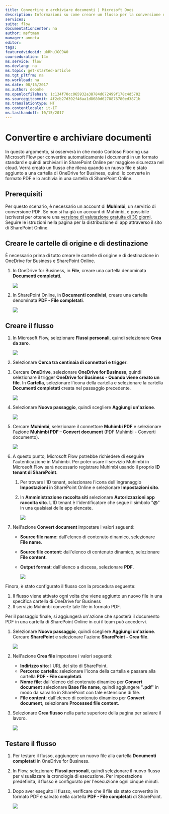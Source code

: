 ```yaml
---
title: Convertire e archiviare documenti | Microsoft Docs
description: Informazioni su come creare un flusso per la conversione dei documenti.
services: 
suite: flow
documentationcenter: na
author: msftman
manager: anneta
editor: 
tags: 
featuredvideoid: ukRhuJGC9A0
courseduration: 14m
ms.service: flow
ms.devlang: na
ms.topic: get-started-article
ms.tgt_pltfrm: na
ms.workload: na
ms.date: 08/16/2017
ms.author: deonhe
ms.openlocfilehash: 1c134f70cc065932a38784d672499f178c4d5702
ms.sourcegitcommit: 4f2cb27d392f46aa1d8680d6278876780ed3871b
ms.translationtype: HT
ms.contentlocale: it-IT
ms.lasthandoff: 10/15/2017
---
```

# <a name="convert-and-store-documents"></a>Convertire e archiviare documenti
In questo argomento, si osserverà in che modo Contoso Flooring usa Microsoft Flow per convertire automaticamente i documenti in un formato standard e quindi archiviarli in SharePoint Online per maggiore sicurezza nel cloud. Verrà creato un flusso che rileva quando un nuovo file è stato aggiunto a una cartella di OneDrive for Business, quindi lo converte in formato PDF e lo archivia in una cartella di SharePoint Online. 

## <a name="prerequisites"></a>Prerequisiti
Per questo scenario, è necessario un account di **Muhimbi**, un servizio di conversione PDF. Se non si ha già un account di Muhimbi, è possibile iscriversi per ottenere una [versione di valutazione gratuita di 30 giorni](http://www.muhimbi.com/Products/PDF-Converter-for-SharePoint/Products-PDF-Converter-for-SharePoint-Free-Trial.aspx). Seguire le istruzioni nella pagina per la distribuzione di app attraverso il sito di SharePoint Online. 

## <a name="create-the-source-and-target-folders"></a>Creare le cartelle di origine e di destinazione
È necessario prima di tutto creare le cartelle di origine e di destinazione in OneDrive for Business e SharePoint Online. 

1. In OneDrive for Business, in **File**, creare una cartella denominata **Documenti completati**. 
   
    ![](./media/learning-create-pdf/onedrive-folder.png)
2. In SharePoint Online, in **Documenti condivisi**, creare una cartella denominata **PDF - File completati**. 
   
    ![](./media/learning-create-pdf/sharepoint-folder.png)

## <a name="create-the-flow"></a>Creare il flusso
1. In Microsoft Flow, selezionare **Flussi personali**, quindi selezionare **Crea da zero**. 
   
    ![](./media/learning-create-pdf/create-blank-flow.png)
2. Selezionare **Cerca tra centinaia di connettori e trigger**.
3. Cercare **OneDrive**, selezionare **OneDrive for Business**, quindi selezionare il trigger **OneDrive for Business - Quando viene creato un file**. In **Cartella**, selezionare l'icona della cartella e selezionare la cartella **Documenti completati** creata nel passaggio precedente. 
   
    ![](./media/learning-create-pdf/onedrive-trigger.png)
4. Selezionare **Nuovo passaggio**, quindi scegliere **Aggiungi un'azione**. 
   
    ![](./media/learning-create-pdf/new-action.png)
5. Cercare **Muhimbi**, selezionare il connettore **Muhimbi PDF** e selezionare l'azione **Muhimbi PDF – Convert document** (PDF Muhimbi - Converti documento).
   
    ![](./media/learning-create-pdf/muhimbi-action.png)
6. A questo punto, Microsoft Flow potrebbe richiedere di eseguire l'autenticazione in Muhimbi. Per poter usare il servizio Muhimbi in Microsoft Flow sarà necessario registrare Muhimbi usando il proprio **ID tenant di SharePoint**. 
   
   1. Per trovare l'ID tenant, selezionare l'icona dell'ingranaggio **Impostazioni** in SharePoint Online e selezionare **Impostazioni sito**.
   2. In **Amministrazione raccolta siti** selezionare **Autorizzazioni app raccolta sito**. L'ID tenant è l'identificatore che segue il simbolo "**@**" in una qualsiasi delle app elencate. 
      
       ![](./media/learning-create-pdf/tenant-id.png)
7. Nell'azione **Convert document** impostare i valori seguenti:
   
   * **Source file name**: dall'elenco di contenuto dinamico, selezionare **File name**.
   * **Source file content**: dall'elenco di contenuto dinamico, selezionare **File content**.
   * **Output format**: dall'elenco a discesa, selezionare **PDF**.
     
     ![](./media/learning-create-pdf/muhimbi-configuration.png)

Finora, è stato configurato il flusso con la procedura seguente: 

1. Il flusso viene attivato ogni volta che viene aggiunto un nuovo file in una specifica cartella di OneDrive for Business 
2. Il servizio Muhimbi converte tale file in formato PDF. 

Per il passaggio finale, si aggiungerà un'azione che sposterà il documento PDF in una cartella di SharePoint Online in cui il team può accedervi.  

1. Selezionare **Nuovo passaggio**, quindi scegliere **Aggiungi un'azione**.  Cercare **SharePoint** e selezionare l'azione **SharePoint - Crea file**. 
   
    ![](./media/learning-create-pdf/sharepoint-create-file.png)
2. Nell'azione **Crea file** impostare i valori seguenti:
   
   * **Indirizzo sito**: l'URL del sito di SharePoint.  
   * **Percorso cartella**: selezionare l'icona della cartella e passare alla cartella **PDF - File completati**.
   * **Nome file**: dall'elenco del contenuto dinamico per **Convert document** selezionare **Base file name**, quindi aggiungere "**.pdf**" in modo da salvarlo in SharePoint con tale estensione di file. 
   * **File content**: dall'elenco di contenuto dinamico per **Convert document**, selezionare **Processed file content**.
3. Selezionare **Crea flusso** nella parte superiore della pagina per salvare il lavoro.
   
    ![](./media/learning-create-pdf/sharepoint-configure-file.png)

## <a name="test-the-flow"></a>Testare il flusso
1. Per testare il flusso, aggiungere un nuovo file alla cartella **Documenti completati** in OneDrive for Business. 
2. In Flow, selezionare **Flussi personali**, quindi selezionare il nuovo flusso per visualizzare la cronologia di esecuzione. Per impostazione predefinita, il flusso è configurato per l'esecuzione ogni cinque minuti. 
3. Dopo aver eseguito il flusso, verificare che il file sia stato convertito in formato PDF e salvato nella cartella **PDF - File completati** di SharePoint. 
   
    ![](./media/learning-create-pdf/test-the-flow.png)

